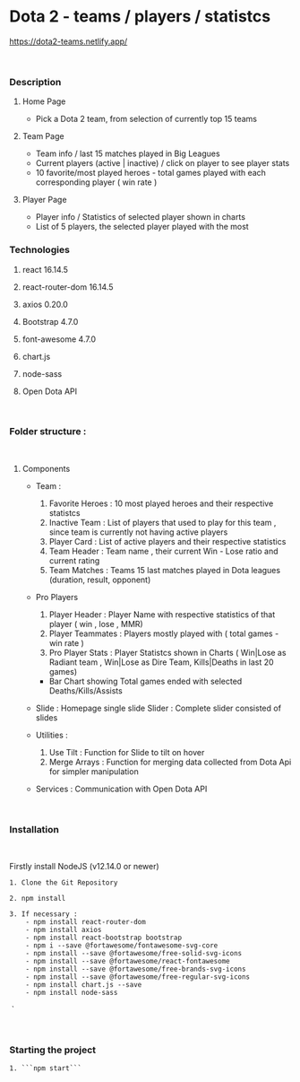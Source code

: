 # Dota 2 - teams / players / statistcs
https://dota2-teams.netlify.app/

​
### Description

 1. Home Page 
    - Pick a Dota 2 team, from selection of currently top 15 teams 
 2. Team Page 
    - Team info / last 15 matches played in Big Leagues 
    - Current players (active | inactive)  / click on player to see player stats
    - 10 favorite/most played heroes - total games played with each corresponding player ( win rate )

 3. Player Page 
    - Player info / Statistics of selected player shown in charts  
    - List of 5 players, the selected player played with the most 


### Technologies 

1. react 16.14.5

2. react-router-dom 16.14.5

4. axios 0.20.0

5. Bootstrap 4.7.0

6. font-awesome 4.7.0

7. chart.js

8. node-sass

9. Open Dota API 

​

### Folder structure :

​

1. Components

    - Team :
      1. Favorite Heroes : 10 most played heroes and their respective statistcs 
      2. Inactive Team : List of players that used to play for this team , since team is  currently not having active players
      3. Player Card : List of active players and their respective statistics 
      4. Team Header : Team name , their current Win - Lose ratio and current rating
      5. Team Matches : Teams 15 last matches played in Dota leagues (duration, result, opponent)
      

    - Pro Players
      1. Player Header : Player Name with respective statistics of that player ( win , lose , MMR)
      2. Player Teammates : Players mostly played with ( total games - win rate )
      3. Pro Player Stats : Player Statistcs shown in Charts ( Win|Lose as Radiant team , Win|Lose as Dire Team, Kills|Deaths in last 20 games) 
        - Bar Chart showing Total games ended with selected Deaths/Kills/Assists

    - Slide : Homepage single slide 
      Slider : Complete slider consisted of slides 

    - Utilities : 
     
      1. Use Tilt : Function for Slide to tilt on hover 
      2. Merge Arrays : Function for merging data collected from Dota Api for simpler manipulation

    - Services : Communication with Open Dota API
      
      


​

### Installation 

​

Firstly install  NodeJS (v12.14.0 or newer)



    1. Clone the Git Repository

    2. npm install 
    
    3. If necessary : 
        - npm install react-router-dom
        - npm install axios
        - npm install react-bootstrap bootstrap
        - npm i --save @fortawesome/fontawesome-svg-core
        - npm install --save @fortawesome/free-solid-svg-icons
        - npm install --save @fortawesome/react-fontawesome
        - npm install --save @fortawesome/free-brands-svg-icons
        - npm install --save @fortawesome/free-regular-svg-icons
        - npm install chart.js --save
        - npm install node-sass

​
`

​

### Starting the project 



    1. ```npm start```

        